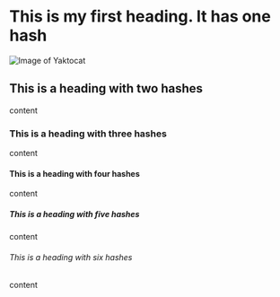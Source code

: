 # This is my first heading.  It has one hash

![Image of Yaktocat](https://octodex.github.com/images/yaktocat.png)

## This is a heading with two hashes
content
### This is a heading with three hashes
content
#### This is a heading with four hashes
content
##### This is a heading with five hashes
content
###### This is a heading with six hashes
content
